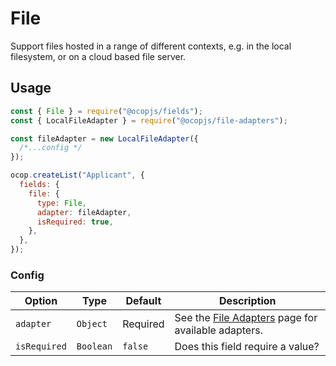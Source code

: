 <!--[meta]
section: api
subSection: field-types
title: File
[meta]-->

# File

Support files hosted in a range of different contexts, e.g. in the local
filesystem, or on a cloud based file server.

## Usage

```js
const { File } = require("@ocopjs/fields");
const { LocalFileAdapter } = require("@ocopjs/file-adapters");

const fileAdapter = new LocalFileAdapter({
  /*...config */
});

ocop.createList("Applicant", {
  fields: {
    file: {
      type: File,
      adapter: fileAdapter,
      isRequired: true,
    },
  },
});
```

### Config

| Option       | Type      | Default  | Description                                                                             |
| ------------ | --------- | -------- | --------------------------------------------------------------------------------------- |
| `adapter`    | `Object`  | Required | See the [File Adapters](/packages/file-adapters/README.md) page for available adapters. |
| `isRequired` | `Boolean` | `false`  | Does this field require a value?                                                        |

